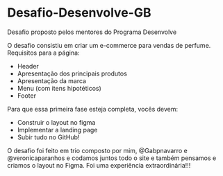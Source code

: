 # Desafio-Desenvolve-GB
Desafio proposto pelos mentores do Programa Desenvolve 

O desafio consistiu em criar um e-commerce para vendas de perfume. Requisitos para a página:

- Header
- Apresentação dos principais produtos
- Apresentação da marca
- Menu (com itens hipotéticos)
- Footer

Para que essa primeira fase esteja completa, vocês devem:

- Construir o layout no figma
- Implementar a landing page
- Subir tudo no GitHub!

O desafio foi feito em trio composto por mim, @Gabpnavarro e @veronicaparanhos e codamos juntos todo o site e também pensamos e criamos o layout no Figma. Foi uma experiência extraordinária!!! 
